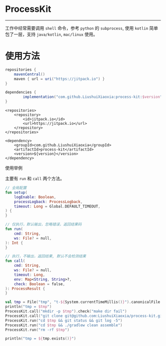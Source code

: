 # ProcessKit

---

工作中经常需要调用 `shell` 命令，参考 `python` 的 `subprocess`, 使用 `kotlin` 简单包了一层，支持 `java/kotlin`, `mac/linux` 使用。

# 使用方法


```gradle
repositories {
    mavenCentral()
    maven { url = uri("https://jitpack.io") }
}

dependencies {
        implementation("com.github.LiushuiXiaoxia:process-kit:$version")
}
```

```angular2html
<repositories>
    <repository>
        <id>jitpack.io</id>
        <url>https://jitpack.io</url>
    </repository>
</repositories>

<dependency>
    <groupId>com.github.LiushuiXiaoxia</groupId>
    <artifactId>process-kit</artifactId>
    <version>${version}</version>
</dependency>
```

使用举例

主要有 `run` 和 `call` 两个方法。

```kotlin
// 全局配置
fun setup(
    logEnable: Boolean,
    processLogback: ProcessLogback,
    timeout: Long = Global.DEFAULT_TIMEOUT,
) {
}

// 仅执行，默认输出，忽略错误，返回结果码
fun run(
    cmd: String,
    ws: File? = null,
): Int {
}

// 执行，不输出，返回结果, 默认不会检测结果
fun call(
    cmd: String,
    ws: File? = null,
    timeout: Long,
    env: Map<String, String>?,
    check: Boolean = false,
): ProcessResult {
}
```

```kotlin
val tmp = File("tmp", "t-${System.currentTimeMillis()}").canonicalFile
println("tmp = $tmp")
ProcessKit.call("mkdir -p $tmp").check("make dir fail")
ProcessKit.call("git clone git@github.com:LiushuiXiaoxia/process-kit.git $tmp").check("git check failed")
ProcessKit.run("cd $tmp && git status && git log -5")
ProcessKit.run("cd $tmp && ./gradlew clean assemble")
ProcessKit.run("rm -rf $tmp")

println("tmp = ${tmp.exists()}")
```